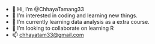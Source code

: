 - 👋 Hi, I’m @ChhayaTamang33
- 👀 I’m interested in coding and learning new things.
- 🌱 I’m currently learning data analysis as a extra course. 
- 💞️ I’m looking to collaborate on learning R
- 📫 chhayatam33@gmail.com

<!---
ChhayaTamang33/ChhayaTamang33 is a ✨ special ✨ repository because its `README.md` (this file) appears on your GitHub profile.
You can click the Preview link to take a look at your changes.
--->
